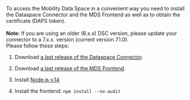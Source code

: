 To access the Mobility Data Space in a convenient way you need to install the Dataspace Connector and the MDS Frontend as well as to obtain the certificate (DAPS token).  
<br>
**Note:** If you are using an older (6.x.x) DSC version, please update your connector to a 7.x.x. version (current version 7.1.0).
<br> Please follow these steps:

1. Download [a last release of the Dataspace Connector](https://github.com/International-Data-Spaces-Association/DataspaceConnector/releases).

2. Download [a last release of the MDS Frontend](https://github.com/Mobility-Data-Space/DataspaceConnectorUI/releases).

3. Install [Node.js v.14](https://nodejs.org/en/download/)

4. Install the frontend: `npm install --no-audit`
